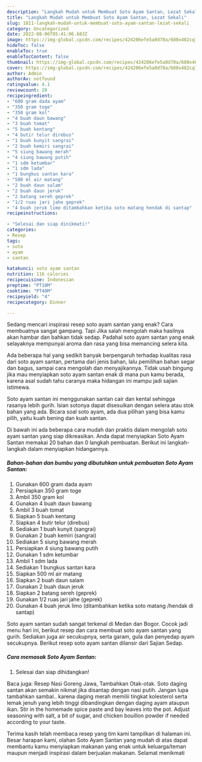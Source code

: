 ```yaml
---
description: "Langkah Mudah untuk Membuat Soto Ayam Santan, Lezat Sekali"
title: "Langkah Mudah untuk Membuat Soto Ayam Santan, Lezat Sekali"
slug: 1811-langkah-mudah-untuk-membuat-soto-ayam-santan-lezat-sekali
category: Uncategorized
date: 2022-08-06T05:41:06.683Z
image: https://img-global.cpcdn.com/recipes/424206efe5a0d70a/680x482cq70/soto-ayam-santan-foto-resep-utama.jpg
hideToc: false
enableToc: true
enableTocContent: false
thumbnail: https://img-global.cpcdn.com/recipes/424206efe5a0d70a/680x482cq70/soto-ayam-santan-foto-resep-utama.jpg
cover: https://img-global.cpcdn.com/recipes/424206efe5a0d70a/680x482cq70/soto-ayam-santan-foto-resep-utama.jpg
author: Admin
authorAv: notfound
ratingvalue: 4.1
reviewcount: 20
recipeingredient:
- "600 gram dada ayam"
- "350 gram toge"
- "350 gram kol"
- "4 buah daun bawang"
- "3 buah tomat"
- "5 buah kentang"
- "4 butir telur direbus"
- "1 buah kunyit sangrai"
- "2 buah kemiri sangrai"
- "5 siung bawang merah"
- "4 siung bawang putih"
- "1 sdm ketumbar"
- "1 sdm lada"
- "1 bungkus santan kara"
- "500 ml air matang"
- "2 buah daun salam"
- "2 buah daun jeruk"
- "2 batang sereh geprek"
- "1/2 ruas jari jahe geprek"
- "4 buah jeruk limo ditambahkan ketika soto matang hendak di santap"
recipeinstructions:

- "Selesai dan siap dinikmati!"
categories:
- Resep
tags:
- soto
- ayam
- santan

katakunci: soto ayam santan 
nutrition: 116 calories
recipecuisine: Indonesian
preptime: "PT10M"
cooktime: "PT40M"
recipeyield: "4"
recipecategory: Dinner

---
```



Sedang mencari inspirasi resep soto ayam santan yang enak? Cara membuatnya sangat gampang. Tapi Jika salah mengolah maka hasilnya akan hambar dan bahkan tidak sedap. Padahal soto ayam santan yang enak selayaknya mempunyai aroma dan rasa yang bisa memancing selera kita.


Ada beberapa hal yang sedikit banyak berpengaruh terhadap kualitas rasa dari soto ayam santan, pertama dari jenis bahan, lalu pemilihan bahan segar dan bagus, sampai cara mengolah dan menyajikannya. Tidak usah bingung jika mau menyiapkan soto ayam santan enak di mana pun kamu berada, karena asal sudah tahu caranya maka hidangan ini mampu jadi sajian istimewa.

Soto ayam santan ini menggunakan santan cair dan kental sehingga rasanya lebih gurih. Isian sotonya dapat disesuikan dengan selera atau stok bahan yang ada. Bicara soal soto ayam, ada dua pilihan yang bisa kamu pilih, yaitu kuah bening dan kuah santan.


Di bawah ini ada beberapa cara mudah dan praktis dalam mengolah soto ayam santan yang siap dikreasikan. Anda dapat menyiapkan Soto Ayam Santan memakai 20 bahan dan 0 langkah pembuatan. Berikut ini langkah-langkah dalam menyiapkan hidangannya.

<!--inarticleads1-->

##### Bahan-bahan dan bumbu yang dibutuhkan untuk pembuatan Soto Ayam Santan:

1. Gunakan 600 gram dada ayam
1. Persiapkan 350 gram toge
1. Ambil 350 gram kol
1. Gunakan 4 buah daun bawang
1. Ambil 3 buah tomat
1. Siapkan 5 buah kentang
1. Siapkan 4 butir telur (direbus)
1. Sediakan 1 buah kunyit (sangrai)
1. Gunakan 2 buah kemiri (sangrai)
1. Sediakan 5 siung bawang merah
1. Persiapkan 4 siung bawang putih
1. Gunakan 1 sdm ketumbar
1. Ambil 1 sdm lada
1. Sediakan 1 bungkus santan kara
1. Siapkan 500 ml air matang
1. Siapkan 2 buah daun salam
1. Gunakan 2 buah daun jeruk
1. Siapkan 2 batang sereh (geprek)
1. Gunakan 1/2 ruas jari jahe (geprek)
1. Gunakan 4 buah jeruk limo (ditambahkan ketika soto matang /hendak di santap)


Soto ayam santan sudah sangat terkenal di Medan dan Bogor. Cocok jadi menu hari ini, berikut resep dan cara membuat soto ayam santan yang gurih. Sediakan juga air secukupnya, serta garam, gula dan penyedap ayam secukupnya. Berikut resep soto ayam santan dilansir dari Sajian Sedap. 

<!--inarticleads2-->

##### Cara memasak Soto Ayam Santan:


1. Selesai dan siap dihidangkan!

Baca juga: Resep Nasi Goreng Jawa, Tambahkan Otak-otak. Soto daging santan akan semakin nikmat jika disantap dengan nasi putih. Jangan lupa tambahkan sambal.. karena daging merah memilii tingkat kolesterol serta lemak jenuh yang lebih tinggi dibandingkan dengan daging ayam ataupun ikan. Stir in the homemade spice paste and bay leaves into the pot. Adjust seasoning with salt, a bit of sugar, and chicken bouillon powder if needed according to your taste. 

Terima kasih telah membaca resep yang tim kami tampilkan di halaman ini. Besar harapan kami, olahan Soto Ayam Santan yang mudah di atas dapat membantu kamu menyiapkan makanan yang enak untuk keluarga/teman maupun menjadi inspirasi dalam berjualan makanan. Selamat menikmati
